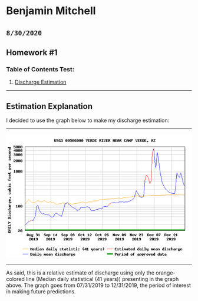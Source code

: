 # Benjamin Mitchell
## `8/30/2020`
## Homework #1

### Table of Contents Test:
1. [ Discharge Estimation](#est)

___
<a name="est"></a>
## Estimation Explanation

I decided to use the graph below to make my discharge estimation:
___
![graph1](USGS.09506000.5707.00060.00003.20190824.20191231.log.0.p50.gif "Discharge for gage 09506000, 07/31/2019 to 12/31/2019")
___
As said, this is a relative estimate of discharge using only the orange-colored line (Median daily statistical (41 years)) presenting in the graph above.  The graph goes from 07/31/2019 to 12/31/2019, the period of interest in making future predictions.
